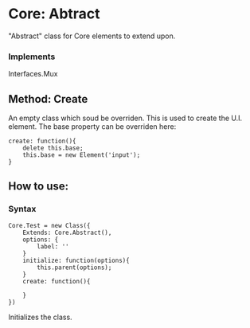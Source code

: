 Core: Abtract
=============

"Abstract" class for Core elements to extend upon.

### Implements
Interfaces.Mux

Method: Create
--------------
An empty class which soud be overriden. This is used to create the U.I. element.
The base property can be overriden here:

	create: function(){
		delete this.base;
		this.base = new Element('input');
	}

How to use:
-------------------
### Syntax
  
	Core.Test = new Class({
		Extends: Core.Abstract(),
		options: {
			label: ''
		}
		initialize: function(options){
			this.parent(options);
		}
		create: function(){
		  
		}
	})
  
Initializes the class.